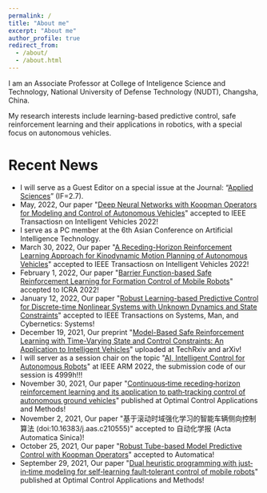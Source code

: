 ```yaml
---
permalink: /
title: "About me"
excerpt: "About me"
author_profile: true
redirect_from: 
  - /about/
  - /about.html
---
```

I am an Associate Professor at College of Inteligence Science and Technology, National University of Defense Technology (NUDT), Changsha, China. 

My research interests include learning-based predictive control, safe reinforcement learning and their applications in robotics, with a special focus on autonomous vehicles.

Recent News 
======
* I will serve as a Guest Editor on a special issue at the Journal: “[Applied Sciences](https://www.mdpi.com/journal/applsci/special_issues/2IEDK599AN)” (IF=2.7).
* May, 2022, Our paper "[Deep Neural Networks with Koopman Operators for Modeling and Control of Autonomous Vehicles](https://ieeexplore.ieee.org/document/9790335)" accepted to IEEE Transactiosn on Intelligent Vehicles 2022!
* I serve as a PC member at the 6th Asian Conference on Artificial Intelligence Technology.
* March 30, 2022, Our paper "[A Receding-Horizon Reinforcement Learning Approach for Kinodynamic Motion Planning of Autonomous Vehicles](https://ieeexplore.ieee.org/document/9756946)" accepted to IEEE Transactiosn on Intelligent Vehicles 2022!
* February 1, 2022, Our paper "[Barrier Function-based Safe Reinforcement Learning for Formation Control of Mobile Robots](https://ieeexplore.ieee.org/document/9811604)" accepted to ICRA 2022!
* January 12, 2022, Our paper "[Robust Learning-based Predictive Control for Discrete-time Nonlinear Systems with Unknown Dynamics and State Constraints](https://arxiv.org/abs/1911.09827)" accepted to IEEE Transactions on Systems, Man, and Cybernetics: Systems!
* December 19, 2021, Our preprint "[Model-Based Safe Reinforcement Learning with Time-Varying State and Control Constraints: An Application to Intelligent Vehicles](https://doi.org/10.36227/techrxiv.17205740.v2)" uploaded at TechRxiv and arXiv!
* I will server as a session chair on the topic "[AI, Intelligent  Control for Autonomous Robots](http://www.ieee-arm.org/index.php/invited-sessions/)"   at IEEE ARM 2022, the submission code of our session is 4999h!!!
* November 30, 2021, Our paper "[Continuous‐time receding‐horizon reinforcement learning and its application to path‐tracking control of autonomous ground vehicles](http://doi.org/10.1002/oca.2832)" published at Optimal Control Applications and Methods!
* November 2, 2021, Our paper "基于滚动时域强化学习的智能车辆侧向控制算法 (doi:10.16383/j.aas.c210555)" accepted to 自动化学报 (Acta Automatica Sinica)!
* October 25, 2021, Our paper "[Robust Tube-based Model Predictive Control with Koopman Operators](https://arxiv.org/abs/2108.13011)" accepted to Automatica!
* September 29, 2021, Our paper "[Dual heuristic programming with just‐in‐time modeling for self‐learning fault‐tolerant control of mobile robots](https://onlinelibrary.wiley.com/doi/10.1002/oca.2791)" published at Optimal Control Applications and Methods!

